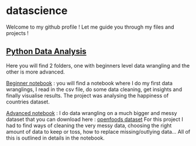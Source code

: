 # datascience

Welcome to my github profile ! Let me guide you through my files and projects !

## [Python Data Analysis](https://github.com/jasonola/datascience/tree/master/python_data_analysis)

Here you will find 2 folders, one with beginners level data wrangling and the other is more advanced.

[Beginner notebook](https://github.com/jasonola/datascience/tree/master/python_data_analysis/beginner_data_wrangling) : you will find a notebook where I do my first data wranglings, I read in the csv file, do some data cleaning, get insights and finally visualise results. The project was analysing the happiness of countries dataset.

[Advanced notebook](https://github.com/jasonola/datascience/tree/master/python_data_analysis/advanced_data_wrangling) : I do data wrangling on a much bigger and messy dataset that you can download here : [openfoods dataset](en.openfoodfacts.org.products.tsv)
For this project I had to find ways of cleaning the very messy data, choosing the right amount of data to keep or toss, how to replace missing/outlying data... All of this is outlined in details in the notebook.
